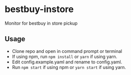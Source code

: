 # bestbuy-instore
Monitor for bestbuy in store pickup

## Usage
- Clone repo and open in command prompt or terminal
- If using npm, run `npm install` or `yarn` if using yarn.
- Edit config.example.yaml and rename to config.yaml.
- Run `npm start` if using npm or `yarn start` if using yarn.
